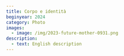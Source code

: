 ```yaml
---
title: Corpo e identità
beginyear: 2024
category: Photo
images:
  - image: /img/2023-future-mother-0931.png
description:
  - text: English description
---
```

